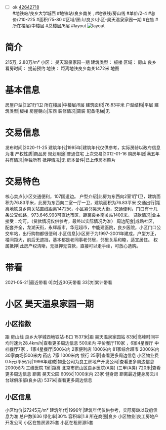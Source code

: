- [ ] ok [42642718](https://bj.5i5j.com/ershoufang/42642718.html)  
 #地铁站/良乡大学城西 #地铁站/良乡南关 ,  #地铁线/房山线
#单价/2-4 #总价/210-225 #面积/75-80   #区域/房山/良乡/小区-昊天温泉家园一期 #在售 #所在楼层/中楼层 #总楼层/6层 #layout 
![layout](http://image16.5i5j.com/erp/house/4264/42642718/huxing/kfcbaila3e74abb7.jpg_P5.jpg) 
# 简介 
 215万,  2.80万/m² 
小区： 昊天温泉家园一期
建筑类型： 板楼
区域： 房山 良乡
看房时间： 提前预约
地铁： 距离地铁良乡南关1472米 地图
# 基本信息 
 房屋户型|2室1厅1卫
所在楼层|中楼层/6层
建筑面积|76.83平米
户型结构|平层
建筑类型|板楼
房屋朝向|东西
装修情况|简装
配备电梯|无
# 交易信息 
 发布时间|2020-11-25
建筑年代|1995年|建筑年代仅供参考，实际房龄以政府信息为准
产权性质|商品房
规划用途|普通住宅
上次交易|2012-01-16
购房年限|满五年
共有情况|单独所有
抵押情况|无
房本备件|已上传房本照片
# 交易特色 
 核心卖点|小区交通便利，107国道边。
户型介绍|此房为东西向2室1厅1卫，建筑面积为76.83平米，此房为东西向二室一厅一卫，建筑面积为76.83平米
交通出行|距离地铁良乡南关站直线距离1472米，小区紧邻昊天大街，交通便利，门口有十几条公交线路，973.646.993可直达市区，距离良乡南关站1400米。
贷款情况|业主接受：均可。（贷款情况仅供参考，最终以实际情况为准）
周边配套|成熟社区，配套齐全，龙湖天街，永辉超市，华冠超市，中能建医院，良乡医院，小区门口公交车站，出行购物都很便利
小区信息|小区房子为1997-2001年建成，户型方正，楼间距大，前后无遮挡，基本都是老同事老邻居，邻里关系和睦，适宜居住。
权属抵押|此房产权清晰，无抵押无贷款，直接可以走手续，可放心选购。
# 带看 
 2021-05-21|最近带看	 0|次|近30天带看	 33|次|累计带看
# 小区 昊天温泉家园一期
## 小区指数 
 距 房山线 良乡大学城西地铁站-B口 1537米|距 昊天温泉家园站 83米|高峰时间平均时速为28.4km/h|查看更多周边信息
500米内 平价餐厅110家 ，6家4星餐厅
中档餐厅7家 ，1家4星餐厅|500米内 2家便利店
1000米内 81家综合超市
2000米内 30家商场|500米内 药店 7家
1000米内 银行 25家|查看更多周边信息
小区物业费0.5元/平米/月|1996年建成|物业公司为良工房地产开发公司|查看更多周边信息
2000米内 三级医院 1家|距离 北京市房山区良乡医院(A类) (三甲/A类) 720米|查看更多周边信息
距离 昊天公园 609米|1000米内 23家 健身房
距离最近健身房云川台球俱乐部(良乡店) 537米|查看更多周边信息
## 小区信息 
 小区均价|27245元/m²
建筑年代|1996年|建筑年代仅供参考，实际房龄以政府信息为准
总户数|636
绿化率|30%
容积率|1.8
所在商圈|良乡
小区物业|良工房地产开发公司
小区在售房源25套
小区在租房源5套
